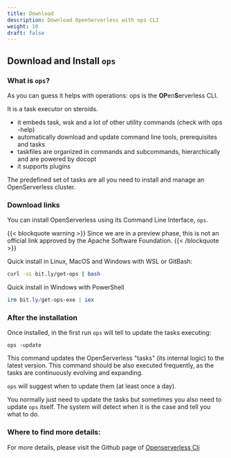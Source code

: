 ```yaml
---
title: Download
description: Download OpenServerless with ops CLI
weight: 10
draft: false
---
```

## Download and Install `ops`

### What is `ops`?

As you can guess it helps with operations: ops is the <strong>OP</strong>en<strong>S</strong>erverless CLI.

It is a task executor on steroids.

- it embeds task, wsk and  a lot of other utility commands (check with ops -help)
- automatically download and update command line tools, prerequisites and tasks
- taskfiles are organized in commands and subcommands, hierarchically and are powered by docopt
- it supports plugins

The predefined set of tasks are all you need to install and manage an OpenServerless cluster.

### Download links
You can install OpenServerless using its Command Line Interface, `ops`.

{{< blockquote warning >}}
Since we are in a preview phase, this is not an official link approved by the Apache Software Foundation.
{{< /blockquote >}}

Quick install in Linux, MacOS and Windows with WSL or GitBash:

```bash
curl -sL bit.ly/get-ops | bash
```

Quick install in Windows with PowerShell

```powershell
irm bit.ly/get-ops-exe | iex
```

### After the installation

Once installed, in the first run `ops` will tell to update the tasks
executing:

`ops -update`

This command updates the OpenServerless "tasks" (its internal logic) to the
latest version. This command should be also executed frequently, as the
tasks are continuously evolving and expanding.

`ops` will suggest when to update them (at least once a day).

You normally just need to update the tasks but sometimes you also need
to update `ops` itself. The system will detect when it is the case and
tell you what to do.

### Where to find more details:

For more details, please visit the Github page of [Openserverless Cli](https://github.com/apache/openserverless-cli)